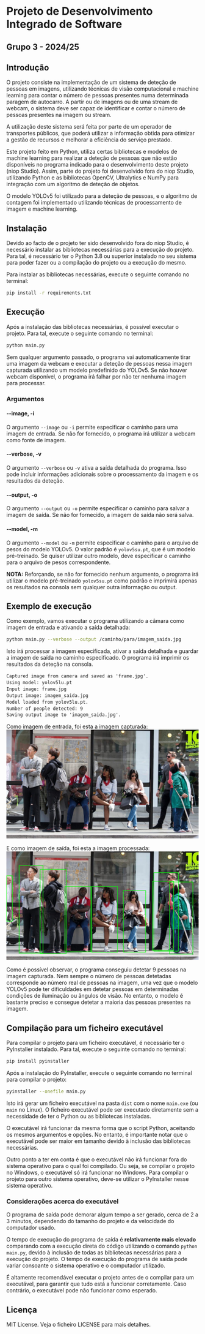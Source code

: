 # Projeto de Desenvolvimento Integrado de Software
## Grupo 3 - 2024/25

## Introdução
O projeto consiste na implementação de um sistema de deteção de pessoas em imagens, utilizando técnicas de visão computacional e machine learning para contar o número de pessoas presentes numa determinada paragem de autocarro. A partir ou de imagens ou de uma stream de webcam, o sistema deve ser capaz de identificar e contar o número de pessoas presentes na imagem ou stream.

A utilização deste sistema será feita por parte de um operador de transportes públicos, que poderá utilizar a informação obtida para otimizar a gestão de recursos e melhorar a eficiência do serviço prestado.

Este projeto feito em Python, utiliza certas bibliotecas e modelos de machine learning para realizar a deteção de pessoas que não estão disponíveis no programa indicado para o desenvolvimento deste projeto (niop Studio). Assim, parte do projeto foi desenvolvido fora do niop Studio, utilizando Python e as bibliotecas OpenCV, Ultralytics e NumPy para integração com um algoritmo de deteção de objetos. 

O modelo YOLOv5 foi utilizado para a deteção de pessoas, e o algoritmo de contagem foi implementado utilizando técnicas de processamento de imagem e machine learning.

## Instalação
Devido ao facto de o projeto ter sido desenvolvido fora do niop Studio, é necessário instalar as bibliotecas necessárias para a execução do projeto. Para tal, é necessário ter o Python 3.8 ou superior instalado no seu sistema para poder fazer ou a compilação do projeto ou a execução do mesmo. 

Para instalar as bibliotecas necessárias, execute o seguinte comando no terminal:
```bash
pip install -r requirements.txt
```

## Execução
Após a instalação das bibliotecas necessárias, é possível executar o projeto. Para tal, execute o seguinte comando no terminal:
```bash
python main.py
```

Sem qualquer argumento passado, o programa vai automaticamente tirar uma imagem da webcam e executar a deteção de pessoas nessa imagem capturada utilizando um modelo predefinido do YOLOv5. Se não houver webcam disponível, o programa irá falhar por não ter nenhuma imagem para processar.

### Argumentos
#### --image, -i
O argumento `--image` ou `-i` permite especificar o caminho para uma imagem de entrada. Se não for fornecido, o programa irá utilizar a webcam como fonte de imagem.
#### --verbose, -v
O argumento `--verbose` ou `-v` ativa a saída detalhada do programa. Isso pode incluir informações adicionais sobre o processamento da imagem e os resultados da deteção.
#### --output, -o
O argumento `--output` ou `-o` permite especificar o caminho para salvar a imagem de saída. Se não for fornecido, a imagem de saída não será salva.
#### --model, -m
O argumento `--model` ou `-m` permite especificar o caminho para o arquivo de pesos do modelo YOLOv5. O valor padrão é `yolov5su.pt`, que é um modelo pré-treinado. Se quiser utilizar outro modelo, deve especificar o caminho para o arquivo de pesos correspondente.

**NOTA:** Reforçando, se não for fornecido nenhum argumento, o programa irá utilizar o modelo pré-treinado `yolov5su.pt` como padrão e imprimirá apenas os resultados na consola sem qualquer outra informação ou output.

## Exemplo de execução
Como exemplo, vamos executar o programa utilizando a câmara como imagem de entrada e ativando a saída detalhada:
```bash
python main.py --verbose --output /caminho/para/imagem_saida.jpg
```
Isto irá processar a imagem especificada, ativar a saída detalhada e guardar a imagem de saída no caminho especificado. O programa irá imprimir os resultados da deteção na consola.
```txt
Captured image from camera and saved as 'frame.jpg'.
Using model: yolov5lu.pt
Input image: frame.jpg
Output image: imagem_saida.jpg
Model loaded from yolov5lu.pt.
Number of people detected: 9
Saving output image to 'imagem_saida.jpg'.
```

Como imagem de entrada, foi esta a imagem capturada:
![](assets/image.jpg)

E como imagem de saída, foi esta a imagem processada:
![](assets/image_out.jpg)

Como é possível observar, o programa conseguiu detetar 9 pessoas na imagem capturada. Nem sempre o número de pessoas detetadas corresponde ao número real de pessoas na imagem, uma vez que o modelo YOLOv5 pode ter dificuldades em detetar pessoas em determinadas condições de iluminação ou ângulos de visão. No entanto, o modelo é bastante preciso e consegue detetar a maioria das pessoas presentes na imagem.

## Compilação para um ficheiro executável
Para compilar o projeto para um ficheiro executável, é necessário ter o PyInstaller instalado. Para tal, execute o seguinte comando no terminal:
```bash
pip install pyinstaller
```

Após a instalação do PyInstaller, execute o seguinte comando no terminal para compilar o projeto:
```bash
pyinstaller --onefile main.py
```

Isto irá gerar um ficheiro executável na pasta `dist` com o nome `main.exe` (ou `main` no Linux). O ficheiro executável pode ser executado diretamente sem a necessidade de ter o Python ou as bibliotecas instaladas.

O executável irá funcionar da mesma forma que o script Python, aceitando os mesmos argumentos e opções. No entanto, é importante notar que o executável pode ser maior em tamanho devido à inclusão das bibliotecas necessárias.

Outro ponto a ter em conta é que o executável não irá funcionar fora do sistema operativo para o qual foi compilado. Ou seja, se compilar o projeto no Windows, o executável só irá funcionar no Windows. Para compilar o projeto para outro sistema operativo, deve-se utilizar o PyInstaller nesse sistema operativo.

### Considerações acerca do executável
O programa de saída pode demorar algum tempo a ser gerado, cerca de 2 a 3 minutos, dependendo do tamanho do projeto e da velocidade do computador usado. 

O tempo de execução do programa de saída é **relativamente mais elevado** comparando com a execução direta do código utilizando o comando `python main.py`, devido à inclusão de todas as bibliotecas necessárias para a execução do projeto. O tempo de execução do programa de saída pode variar consoante o sistema operativo e o computador utilizado.

É altamente recomendável executar o projeto antes de o compilar para um executável, para garantir que tudo está a funcionar corretamente. Caso contrário, o executável pode não funcionar como esperado.

## Licença
MIT License. Veja o ficheiro LICENSE para mais detalhes.